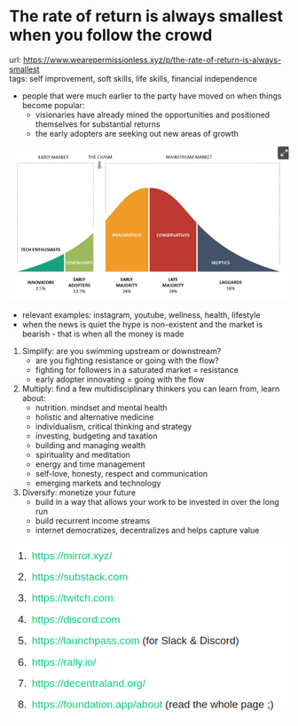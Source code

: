 # The rate of return is always smallest when you follow the crowd

url: <https://www.wearepermissionless.xyz/p/the-rate-of-return-is-always-smallest> \
tags: self improvement, soft skills, life skills, financial independence

- people that were much earlier to the party have moved on when things become popular:
  - visionaries have already mined the opportunities and positioned themselves for substantial returns
  - the early adopters are seeking out new areas of growth

![Early adopters](../src/20220929_early_adopters_bell_curve.png)

- relevant examples: instagram, youtube, wellness, health, lifestyle
- when the news is quiet the hype is non-existent and the market is bearish - that is when all the money is made

1. Simplify: are you swimming upstream or downstream?
    - are you fighting resistance or going with the flow?
    - fighting for followers in a saturated market = resistance
    - early adopter innovating = going with the flow
2. Multiply: find a few multidisciplinary thinkers you can learn from, learn about:
    - nutrition. mindset and mental health
    - holistic and alternative medicine
    - individualism, critical thinking and strategy
    - investing, budgeting and taxation
    - building and managing wealth
    - spirituality and meditation
    - energy and time management
    - self-love, honesty, respect and communication
    - emerging markets and technology
3. Diversify: monetize your future
    - build in a way that allows your work to be invested in over the long run
    - build recurrent income streams
    - internet democratizes, decentralizes and helps capture value

![Productivity tools](../src/20220929_productivity_tools.png)